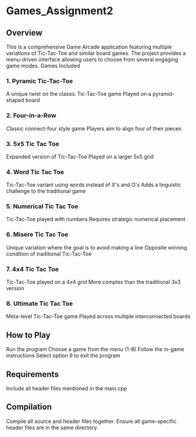 # Games_Assignment2

## Overview
This is a comprehensive Game Arcade application featuring multiple variations of Tic-Tac-Toe and similar board games. The project provides a menu-driven interface allowing users to choose from several engaging game modes.
Games Included
### 1. Pyramic Tic-Tac-Toe

A unique twist on the classic Tic-Tac-Toe game
Played on a pyramid-shaped board

### 2. Four-in-a-Row

Classic connect-four style game
Players aim to align four of their pieces

### 3. 5x5 Tic Tac Toe

Expanded version of Tic-Tac-Toe
Played on a larger 5x5 grid

### 4. Word Tic Tac Toe

Tic-Tac-Toe variant using words instead of X's and O's
Adds a linguistic challenge to the traditional game

### 5. Numerical Tic Tac Toe

Tic-Tac-Toe played with numbers
Requires strategic numerical placement

### 6. Misere Tic Tac Toe

Unique variation where the goal is to avoid making a line
Opposite winning condition of traditional Tic-Tac-Toe

### 7. 4x4 Tic Tac Toe

Tic-Tac-Toe played on a 4x4 grid
More complex than the traditional 3x3 version

### 8. Ultimate Tic Tac Toe

Meta-level Tic-Tac-Toe game
Played across multiple interconnected boards

## How to Play

Run the program
Choose a game from the menu (1-8)
Follow the in-game instructions
Select option 9 to exit the program

## Requirements

Include all header files mentioned in the main.cpp

## Compilation
Compile all source and header files together. Ensure all game-specific header files are in the same directory.
